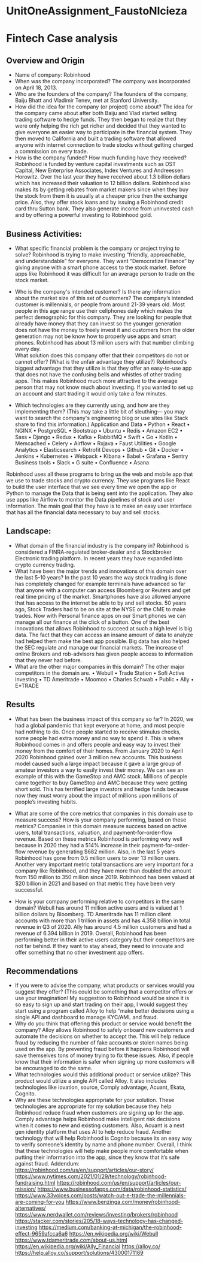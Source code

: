 # UnitOneAssignment_FaustoNIcieza
# Fintech Case analysis 
## Overview and Origin
* Name of company: 
	Robinhood 
* When was the company incorporated?
	The company was incorporated on April 18, 2013. 
* Who are the founders of the company?
	The founders of the company, Baiju Bhatt and Vladimir Tenev, met at Stanford University.
* How did the idea for the company (or project) come about?
	The idea for the company came about after both Baiju and Vlad started selling trading software to hedge funds. They then began to realize that they were only helping the rich get richer and decided that they wanted to give everyone an easier way to participate in the financial system. They then moved to California and built a trading software that allowed anyone with internet connection to trade stocks without getting charged a commission on every trade. 
* How is the company funded? How much funding have they received?
	Robinhood is funded by venture capital investments such as DST Capital, New Enterprise Associates, Index Ventures and Andreessen Horowitz. Over the last year they have received about 1.3 billion dollars which has increased their valuation to 12 billion dollars. Robinhood also makes its by getting rebates from market makers since when they buy the stock from them it is usually at a cheaper price then the exchange price. Also, they offer stock loans and by issuing a Robinhood credit card thru Sutton bank. They also generate income from uninvested cash and by offering a powerful investing to Robinhood gold. 
	
## Business Activities:
* What specific financial problem is the company or project trying to solve?
	Robinhood is trying to make investing “friendly, approachable, and understandable” for everyone. They want “Democratize Finance” by giving anyone with a smart phone access to the stock market. Before apps like Robinhood it was difficult for an average person to trade on the stock market. 
* Who is the company's intended customer?  Is there any information about the market size of this set of customers?
	The company’s intended customer is millennials, or people from around 21-39 years old. Most people in this age range use their cellphones daily which makes the perfect demographic for this company. They are looking for people that already have money that they can invest so the younger generation does not have the money to freely invest it and customers from the older generation may not be know how to properly use apps and smart phones. Robinhood has about 13 million users with that number climbing every day.  
What solution does this company offer that their competitors do not or cannot offer? (What is the unfair advantage they utilize?)
	Robinhood’s biggest advantage that they utilize is that they offer an easy-to-use app that does not have the confusing bells and whistles of other trading apps. This makes Robinhood much more attractive to the average person that may not know much about investing. If you wanted to set up an account and start trading it would only take a few minutes. 
	
* Which technologies are they currently using, and how are they implementing them? (This may take a little bit of sleuthing–– you may want to search the company's engineering blog or use sites like Stack share to find this information.)
Application and Data 
•	Python
•	React
•	NGINX
•	PostgreSQL
•	Bootstrap
•	Ubuntu 
•	Redis 
•	Amazon EC2
•	Sass
•	Django
•	Redux
•	Kafka
•	RabbitMQ
•	Swift 
•	Go
•	Kotlin
•	Memcached
•	Celery 
•	Airflow
•	Rxjava
•	Faust
Utilities 
•	Google Analytics 
•	Elasticsearch
•	Retrofit
Devops
•	Github
•	Git 
•	Docker
•	Jenkins
•	Kubernetes
•	Webpack
•	Kibana
•	Babel
•	Grafana 
•	Sentry
Business tools
•	Slack 
•	G suite
•	Confluence
•	Asana

Robinhood uses all these programs to bring us the web and mobile app that we use to trade stocks and crypto currency. They use programs like React to build the user interface that we see every time we open the app or Python to manage the Data that is being sent into the application.  They also use apps like Airflow to monitor the Data pipelines of stock and user information. The main goal that they have is to make an easy user interface that has all the financial data necessary to buy and sell stocks.  
## Landscape:
* What domain of the financial industry is the company in? 
Robinhood is considered a FINRA-regulated broker-dealer and a Stockbroker Electronic trading platform. In recent years they have expanded into crypto currency trading. 
* What have been the major trends and innovations of this domain over the last 5-10 years?
	In the past 10 years the way stock trading is done has completely changed for example terminals have advanced so far that anyone with a computer can access Bloomberg or Reuters and get real time pricing of the market. Smartphones have also allowed anyone that has access to the internet be able to by and sell stocks. 50 years ago, Stock Traders had to be on site at the NYSE or the CME to make trades. Now with Personal finance apps on our Smart phones we can manage all our finance at the click of a button. One of the best innovations that allows Robinhood to succeed at such a high level is big data. The fact that they can access an insane amount of data to analyze had helped them make the best app possible. Big data has also helped the SEC regulate and manage our financial markets.  The increase of online Brokers and rob-advisors has given people access to information that they never had before. 
* What are the other major companies in this domain?
	The other major competitors in the domain are. 
•	Webull
•	Trade Station 
•	Sofi Active investing 
•	TD Ameritrade 
•	Moomoo
•	Charles Schwab
•	Public 
•	Ally 
•	E*TRADE 
## Results
* What has been the business impact of this company so far?
	In 2020, we had a global pandemic that kept everyone at home, and most people had nothing to do. Once people started to receive stimulus checks, some people had extra money and no way to spend it. This is where Robinhood comes in and offers people and easy way to invest their money from the comfort of their homes. From January 2020 to April 2020 Robinhood gained over 3 million new accounts. This business model caused such a large impact because it gave a large group of amateur investors a way to easily invest their money. We can see an example of this with the GameStop and AMC stock. Millions of people came together to buy GameStop and AMC because they were getting short sold. This has terrified large investors and hedge funds because now they must worry about the impact of millions upon millions of people’s investing habits. 
* What are some of the core metrics that companies in this domain use to measure success? How is your company performing, based on these metrics?
	Companies in this domain measure success based on active users, total transactions, valuation, and payment-for-order-flow revenue. Based on these metrics Robinhood is performing very well because in 2020 they had a 514% increase in their payment-for-order-flow revenue by generating $682 million. Also, in the last 5 years Robinhood has gone from 0.5 million users to over 13 million users. Another very important metric total transactions are very important for a company like Robinhood, and they have more than doubled the amount from 150 million to 350 million since 2019. Robinhood has been valued at $20 billion in 2021 and based on that metric they have been very successful. 
	
* How is your company performing relative to competitors in the same domain?
	Webull has around 11 million active users and is valued at 1 billion dollars by Bloomberg. TD Ameritrade has 11 million client accounts with more than 1 trillion in assets and has 4.358 billion in total revenue in Q3 of 2020. Ally has around 4.5 million customers and had a revenue of 6.394 billion in 2019. Overall, Robinhood has been performing better in their active users category but their competitors are not far behind. If they want to stay ahead, they need to innovate and offer something that no other investment app offers. 
## Recommendations
* If you were to advise the company, what products or services would you suggest they offer? (This could be something that a competitor offers or use your imagination!
	My suggestion to Robinhood would be since it is so easy to sign up and start trading on their app, I would suggest they start using a program called Alloy to help “make better decisions using a single API and dashboard to manage KYC/AML and fraud. 
* Why do you think that offering this product or service would benefit the company?
	Alloy allows Robinhood to safely onboard new customers and automate the decisions on whether to accept the. This will help reduce fraud by reducing the number of fake accounts or stolen names being used on the app. By preventing fraud before it happens Robinhood will save themselves tons of money trying to fix these issues. Also, if people know that their information is safer when signing up more customers will be encouraged to do the same. 
* What technologies would this additional product or service utilize?
	This product would utilize a single API called Alloy. It also includes technologies like iovation, source, Comply advantage, Acuant, Ekata, Cognito. 
* Why are these technologies appropriate for your solution.
These technologies are appropriate for my solution because they help Robinhood reduce fraud when customers are signing up for the app. Comply advantage helps Robinhood make intelligent risk decisions when it comes to new and existing customers. Also, Acuant is a next gen identity platform that uses AI to help reduce fraud. Another technology that will help Robinhood is Cognito because its an easy way to verify someone’s identity by name and phone number. Overall, I think that these technologies will help make people more comfortable when putting their information into the app, since they know that it’s safe against fraud.
Addendum:
https://robinhood.com/us/en/support/articles/our-story/
https://www.nytimes.com/2021/01/29/technology/robinhood-fundraising.html
https://robinhood.com/us/en/support/articles/our-mission/
https://www.businessofapps.com/data/robinhood-statistics/
https://www.33voices.com/posts/watch-out-e-trade-the-millennials-are-coming-for-you
https://www.benzinga.com/money/robinhood-alternatives/	
https://www.nerdwallet.com/reviews/investing/brokers/robinhood
https://stacker.com/stories/205/18-ways-technology-has-changed-investing
https://medium.com/banking-at-michigan/the-robinhood-effect-9659afcca6a6
https://en.wikipedia.org/wiki/Webull
https://www.tdameritrade.com/about-us.html	
https://en.wikipedia.org/wiki/Ally_Financial
https://alloy.co/ 
https://help.alloy.co/support/solutions/43000171189


